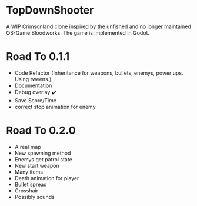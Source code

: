 # TopDownShooter
A WIP Crimsonland clone inspired by the unfished and no longer maintained OS-Game Bloodworks. The game is implemented in Godot.

# Road To 0.1.1
- Code Refactor (Inheritance for weapons, bullets, enemys, power ups. Using tweens.)
- Documentation
- Debug overlay ✔️
- Save Score/Time
- correct stop animation for enemy

# Road To 0.2.0
- A real map
- New spawning method
- Enemys get patrol state
- New start weapon
- Many items
- Death animation for player
- Bullet spread
- Crosshair
- Possibly sounds
